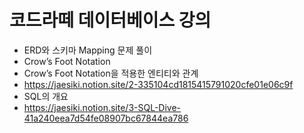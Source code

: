 # 코드라떼 데이터베이스 강의

- ERD와 스키마 Mapping 문제 풀이
- Crow’s Foot Notation
- Crow’s Foot Notation을 적용한 엔티티와 관계
- https://jaesiki.notion.site/2-335104cd1815415791020cfe01e06c9f
- SQL의 개요
- https://jaesiki.notion.site/3-SQL-Dive-41a240eea7d54fe08907bc67844ea786